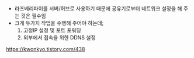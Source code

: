 - 라즈베리파이를 서버/허브로 사용하기 때문에 공유기로부터 네트워크 설정을 해 주는 것은 필수임
- 크게 두가지 작업을 수행해 주어야 하는데;
  1. 고정IP 설정 및 포트 포워딩
  2. 외부에서 접속을 위한 DDNS 설정

https://kwonkyo.tistory.com/438

